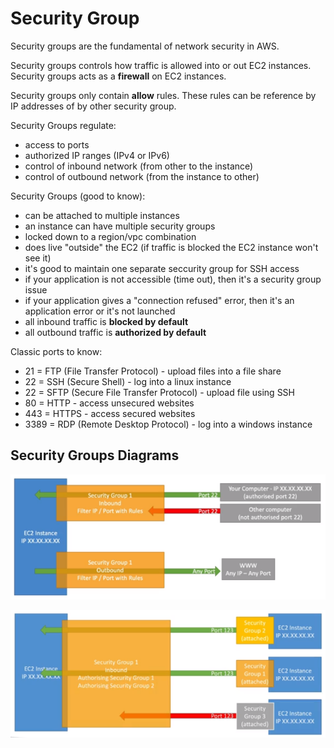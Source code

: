 # Security Group

Security groups are the fundamental of network security in AWS. 

Security groups controls how traffic is allowed into or out EC2 instances. Security groups acts as a **firewall** on EC2 instances.

Security groups only contain **allow** rules. These rules can be reference by IP addresses of by other security group.

Security Groups regulate:
- access to ports
- authorized IP ranges (IPv4 or IPv6)
- control of inbound network (from other to the instance)
- control of outbound network (from the instance to other)

Security Groups (good to know):
- can be attached to multiple instances
- an instance can have multiple security groups
- locked down to a region/vpc combination
- does live "outside" the EC2 (if traffic is blocked the EC2 instance won't see it)
- it's good to maintain one separate seccurity group for SSH access
- if your application is not accessible (time out), then it's a security group issue
- if your application gives a "connection refused" error, then it's an application error or it's not launched
- all inbound traffic is **blocked by default**
- all outbound traffic is **authorized by default**

Classic ports to know:
- 21 = FTP (File Transfer Protocol) - upload files into a file share
- 22 = SSH (Secure Shell) - log into a linux instance
- 22 = SFTP (Secure File Transfer Protocol) - upload file using SSH
- 80 = HTTP - access unsecured websites
- 443 = HTTPS - access secured websites
- 3389 = RDP (Remote Desktop Protocol) - log into a windows instance

## Security Groups Diagrams

![Security Group Diagram 1](../images/security_group_1.png)

![Security Group Diagram 2](../images/security_group_2.png)





